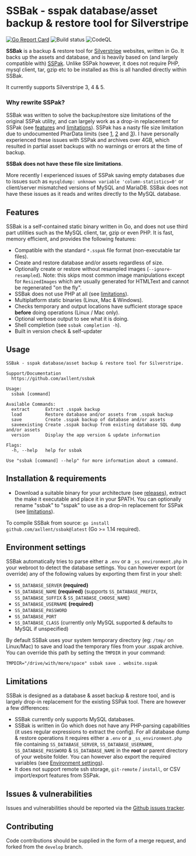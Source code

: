 # SSBak - sspak database/asset backup & restore tool for Silverstripe

[![Go Report Card](https://goreportcard.com/badge/github.com/axllent/ssbak)](https://goreportcard.com/report/github.com/axllent/ssbak)
![Build status](https://github.com/axllent/ssbak/actions/workflows/build-release.yml/badge.svg)
![CodeQL](https://github.com/axllent/ssbak/actions/workflows/codeql-analysis.yml/badge.svg)



**SSBak** is a backup & restore tool for [Silverstripe](https://www.silverstripe.org) websites, written in Go. It backs up the assets and database, and is heavily based on (and largely compatible with) [SSPak](https://github.com/silverstripe/sspak). Unlike SSPak however, it does not require PHP, mysql client, tar, gzip etc to be installed as this is all handled directly within SSBak.

It currently supports Silverstripe 3, 4 & 5.


### Why rewrite SSPak?

SSBak was written to solve the backup/restore size limitations of the original SSPak utility, and can largely work as a drop-in replacement for SSPak (see [features](#features) and [limitations](#limitations)). SSPak has a nasty file size limitation due to undocumented PharData limits (see [1](https://github.com/silverstripe/sspak/issues/53), [2](https://github.com/silverstripe/sspak/issues/29) and [3](https://github.com/silverstripe/sspak/pull/52)). I have personally experienced these issues with SSPak and archives over 4GB, which resulted in partial asset backups with no warnings or errors at the time of backup. 

**SSBak does not have these file size limitations**.


More recently I experienced issues of SSPak saving empty databases due to issues such as `mysqldump: unknown variable 'column-statistics=0'` or client/server mismatched versions of MySQL and MariaDB. SSBak does not have these issues as it reads and writes directly to the MySQL database.


## Features

SSBak is a self-contained static binary written in Go, and does not use third part utilities such as the MySQL client, tar, gzip or even PHP. It is fast, memory efficient, and provides the following features: 

- Compatible with the standard `*.sspak` file format (non-executable tar files).
- Create and restore database and/or assets regardless of size.
- Optionally create or restore without resampled images (`--ignore-resampled`). Note: this skips most common image manipulations except for `ResizedImages` which are usually generated for HTMLText and cannot be regenerated "on the fly".
- SSBak does not use PHP at all (see [limitations](#limitations)).
- Multiplatform static binaries (Linux, Mac & Windows). 
- Checks temporary and output locations have sufficient storage space **before** doing operations (Linux / Mac only).
- Optional verbose output to see what it is doing.
- Shell completion (see `ssbak completion -h`).
- Built in version check & self-updater


## Usage

```
SSBak - sspak database/asset backup & restore tool for Silverstripe.

Support/Documentation
  https://github.com/axllent/ssbak

Usage:
  ssbak [command]

Available Commands:
  extract      Extract .sspak backup
  load         Restore database and/or assets from .sspak backup
  save         Create .sspak backup of database and/or assets
  saveexisting Create .sspak backup from existing database SQL dump and/or assets
  version      Display the app version & update information

Flags:
  -h, --help   help for ssbak

Use "ssbak [command] --help" for more information about a command.
```


## Installation & requirements

- Download a suitable binary for your architecture (see [releases](https://github.com/axllent/ssbak/releases/latest)), extract the make it executable and place it in your $PATH. You can optionally rename "ssbak" to "sspak" to use as a drop-in replacement for SSPak (see [limitations](#limitations)).

To compile SSBak from source: `go install github.com/axllent/ssbak@latest` (Go >= 1.14 required).


## Environment settings

SSBak automatically tries to parse either a `.env` or a `_ss_environment.php` in your webroot to detect the database settings. You can however export (or override) any of the following values by exporting them first in your shell:

- `SS_DATABASE_SERVER` **(required)**
- `SS_DATABASE_NAME` **(required)** (supports `SS_DATABASE_PREFIX`, `SS_DATABASE_SUFFIX` & `SS_DATABASE_CHOOSE_NAME`)
- `SS_DATABASE_USERNAME` **(required)**
- `SS_DATABASE_PASSWORD`
- `SS_DATABASE_PORT`
- `SS_DATABASE_CLASS` (currently only MySQL supported & defaults to MySQL if unspecified)


By default SSBak uses your system temporary directory (eg: `/tmp/` on Linux/Mac) to save and load the temporary files from your .sspak archive. You can override this path by setting the `TMPDIR` in your command:

```
TMPDIR="/drive/with/more/space" ssbak save . website.sspak
```


## Limitations

SSBak is designed as a database & asset backup & restore tool, and is largely drop-in replacement for the existing SSPak tool. There are however a few differences:

- SSBak currently only supports MySQL databases.
- SSBak is written in Go which does not have any PHP-parsing capabilities (it uses regular expressions to extract the config). For all database dump & restore operations it requires either a `.env` or a `_ss_environment.php` file containing `SS_DATABASE_SERVER`, `SS_DATABASE_USERNAME`, `SS_DATABASE_PASSWORD` & `SS_DATABASE_NAME` in the **root** or parent directory of your website folder. You can however also export the required variables (see [Environment settings](#environment-settings)).
- It does not support remote ssh storage, `git-remote` / `install`, or CSV import/export features from SSPak.


## Issues & vulnerabilities

Issues and vulnerabilities should be reported via the [Github issues tracker](https://github.com/axllent/ssbak/issues).


## Contributing

Code contributions should be supplied in the form of a merge request, and forked from the `develop` branch.
